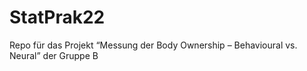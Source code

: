 # StatPrak22
Repo für das Projekt “Messung der Body Ownership – Behavioural vs. Neural” der Gruppe B
